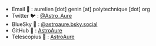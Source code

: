- Email 📧 : aurelien [dot] genin [at] polytechnique [dot] org
- Twitter 🐦 : [@Astro_Aure](https://twitter.com/astro_aure)
- BlueSky 🦋 : [@astroaure.bsky.social](https://bsky.app/profile/astroaure.bsky.social)
- GitHub 🤖 : [AstroAure](https://github.com/AstroAure/)
- Telescopius 🔭 : [AstroAure](https://telescopius.com/profile/astroaure)
